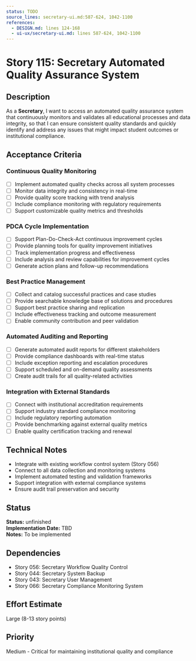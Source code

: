 ```yaml
---
status: TODO
source_lines: secretary-ui.md:587-624, 1042-1100
references:
  - DESIGN.md: lines 124-168
  - ui-ux/secretary-ui.md: lines 587-624, 1042-1100
---
```


# Story 115: Secretary Automated Quality Assurance System

## Description
As a **Secretary**, I want to access an automated quality assurance system that continuously monitors and validates all educational processes and data integrity, so that I can ensure consistent quality standards and quickly identify and address any issues that might impact student outcomes or institutional compliance.

## Acceptance Criteria

### Continuous Quality Monitoring
- [ ] Implement automated quality checks across all system processes
- [ ] Monitor data integrity and consistency in real-time
- [ ] Provide quality score tracking with trend analysis
- [ ] Include compliance monitoring with regulatory requirements
- [ ] Support customizable quality metrics and thresholds

### PDCA Cycle Implementation
- [ ] Support Plan-Do-Check-Act continuous improvement cycles
- [ ] Provide planning tools for quality improvement initiatives
- [ ] Track implementation progress and effectiveness
- [ ] Include analysis and review capabilities for improvement cycles
- [ ] Generate action plans and follow-up recommendations

### Best Practice Management
- [ ] Collect and catalog successful practices and case studies
- [ ] Provide searchable knowledge base of solutions and procedures
- [ ] Support best practice sharing and replication
- [ ] Include effectiveness tracking and outcome measurement
- [ ] Enable community contribution and peer validation

### Automated Auditing and Reporting
- [ ] Generate automated audit reports for different stakeholders
- [ ] Provide compliance dashboards with real-time status
- [ ] Include exception reporting and escalation procedures
- [ ] Support scheduled and on-demand quality assessments
- [ ] Create audit trails for all quality-related activities

### Integration with External Standards
- [ ] Connect with institutional accreditation requirements
- [ ] Support industry standard compliance monitoring
- [ ] Include regulatory reporting automation
- [ ] Provide benchmarking against external quality metrics
- [ ] Enable quality certification tracking and renewal

## Technical Notes
- Integrate with existing workflow control system (Story 056)
- Connect to all data collection and monitoring systems
- Implement automated testing and validation frameworks
- Support integration with external compliance systems
- Ensure audit trail preservation and security


## Status
**Status:** unfinished  
**Implementation Date:** TBD  
**Notes:** To be implemented
## Dependencies
- Story 056: Secretary Workflow Quality Control
- Story 044: Secretary System Backup
- Story 043: Secretary User Management
- Story 066: Secretary Compliance Monitoring System

## Effort Estimate
Large (8-13 story points)

## Priority
Medium - Critical for maintaining institutional quality and compliance